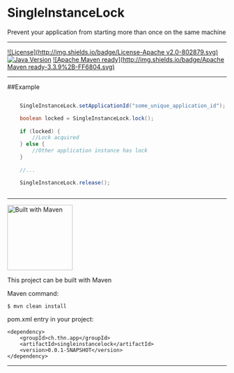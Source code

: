 # SingleInstanceLock
Prevent your application from starting more than once on the same machine


---


[![License](http://img.shields.io/badge/License-Apache v2.0-802879.svg)](http://www.apache.org/licenses/LICENSE-2.0.html)
[![Java Version](http://img.shields.io/badge/Java-1.6%2B-2E6CB8.svg)](https://java.com)
[![Apache Maven ready](http://img.shields.io/badge/Apache Maven ready-3.3.9%2B-FF6804.svg)](https://maven.apache.org/)


---






##Example

```Java

	SingleInstanceLock.setApplicationId("some_unique_application_id");

    boolean locked = SingleInstanceLock.lock();
    
    if (locked) {
    	//Lock acquired
    } else {
    	//Other application instance has lock
    }
    
    //...

    SingleInstanceLock.release();
    
```



---


<img src="http://maven.apache.org/images/maven-logo-black-on-white.png" alt="Built with Maven" width="150">

This project can be built with Maven

Maven command:
```
$ mvn clean install
```

pom.xml entry in your project:
```
<dependency>
	<groupId>ch.thn.app</groupId>
	<artifactId>singleinstancelock</artifactId>
	<version>0.0.1-SNAPSHOT</version>
</dependency>
```

---

